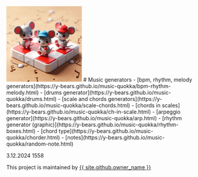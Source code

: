 <img src="./assets/img/logo.png" alt="logo" height="200">
# Music generators
- [bpm, rhythm, melody generators](https://y-bears.github.io/music-quokka/bpm-rhythm-melody.html)
- [drums generator](https://y-bears.github.io/music-quokka/drums.html)
- [scale and chords generators](https://y-bears.github.io/music-quokka/scale-chords.html)
- [chords in scales](https://y-bears.github.io/music-quokka/ch-in-scale.html)
- [arpeggio generator](https://y-bears.github.io/music-quokka/arp.html)
- [rhythm generator (graphic)](https://y-bears.github.io/music-quokka/rhythm-boxes.html)
- [chord type](https://y-bears.github.io/music-quokka/chorder.html)
- [notes](https://y-bears.github.io/music-quokka/random-note.html)


3.12.2024 1558
<footer>
        <p>This project is maintained by <a href="{{ site.github.owner_url }}">{{ site.github.owner_name }}</a></p>
</footer>